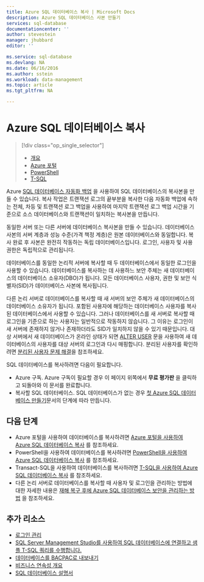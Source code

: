 ```yaml
---
title: Azure SQL 데이터베이스 복사 | Microsoft Docs
description: Azure SQL 데이터베이스 사본 만들기
services: sql-database
documentationcenter: ''
author: stevestein
manager: jhubbard
editor: ''

ms.service: sql-database
ms.devlang: NA
ms.date: 06/16/2016
ms.author: sstein
ms.workload: data-management
ms.topic: article
ms.tgt_pltfrm: NA

---
```

# <a name="copy-an-azure-sql-database"></a>Azure SQL 데이터베이스 복사
> [!div class="op_single_selector"]
> * [개요](sql-database-copy.md)
> * [Azure 포털](sql-database-copy-portal.md)
> * [PowerShell](sql-database-copy-powershell.md)
> * [T-SQL](sql-database-copy-transact-sql.md)
> 
> 

Azure [SQL 데이터베이스 자동화 백업](sql-database-automated-backups.md) 을 사용하여 SQL 데이터베이스의 복사본을 만들 수 있습니다. 복사 작업은 트랜잭션 로그의 끝부분을 복사한 다음 자동화 백업에 속하는 전체, 차등 및 트랜잭션 로그 백업을 사용하여 마지막 트랜잭션 로그 백업 시간을 기준으로 소스 데이터베이스와 트랜잭션이 일치하는 복사본을 만듭니다. 

동일한 서버 또는 다른 서버에 데이터베이스 복사본을 만들 수 있습니다. 데이터베이스 사본의 서버 계층과 성능 수준(가격 책정 계층)은 원본 데이터베이스와 동일합니다. 복사 완료 후 사본은 완전히 작동하는 독립 데이터베이스입니다. 로그인, 사용자 및 사용 권한은 독립적으로 관리됩니다. 

데이터베이스를 동일한 논리적 서버에 복사할 때 두 데이터베이스에서 동일한 로그인을 사용할 수 있습니다. 데이터베이스를 복사하는 데 사용하느 보안 주체는 새 데이터베이스의 데이터베이스 소유자(DBO)가 됩니다. 모든 데이터베이스 사용자, 권한 및 보안 식별자(SID)가 데이터베이스 사본에 복사됩니다. 

다른 논리 서버로 데이터베이스를 복사할 때 새 서버의 보안 주체가 새 데이터베이스의 데이터베이스 소유자가 됩니다. 포함된 사용자에 해당하는 데이터베이스 사용자를 복사된 데이터베이스에서 사용할 수 있습니다. 그러나 데이터베이스를 새 서버로 복사할 때 로그인을 기준으로 하는 사용자는 일반적으로 작동하지 않습니다. 그 이유는 로그인이 새 서버에 존재하지 않거나 존재하더라도 SID가 일치하지 않을 수 있기 때문입니다. 대상 서버에서 새 데이터베이스가 온라인 상태가 되면 [ALTER USER](https://msdn.microsoft.com/library/ms176060.aspx) 문을 사용하여 새 데이터베이스의 사용자를 대상 서버의 로그인과 다시 매핑합니다. 분리된 사용자를 확인하려면 [분리된 사용자 문제 해결](https://msdn.microsoft.com/library/ms175475.aspx)을 참조하세요. 

SQL 데이터베이스를 복사하려면 다음이 필요합니다.

* Azure 구독. Azure 구독이 필요할 경우 이 페이지 위쪽에서 **무료 평가판** 을 클릭하고 되돌아와 이 문서를 완료합니다.
* 복사할 SQL 데이터베이스. SQL 데이터베이스가 없는 경우 [첫 Azure SQL 데이터베이스 만들기](sql-database-get-started.md)문서의 단계에 따라 만듭니다.

## <a name="next-steps"></a>다음 단계
* Azure 포털을 사용하여 데이터베이스를 복사하려면 [Azure 포털을 사용하여 Azure SQL 데이터베이스 복사](sql-database-copy-portal.md) 를 참조하세요.
* PowerShell을 사용하여 데이터베이스를 복사하려면 [PowerShell을 사용하여 Azure SQL 데이터베이스 복사](sql-database-copy-powershell.md) 를 참조하세요.
* Transact-SQL을 사용하여 데이터베이스를 복사하려면 [T-SQL을 사용하여 Azure SQL 데이터베이스 복사](sql-database-copy-transact-sql.md) 를 참조하세요.
* 다른 논리 서버로 데이터베이스를 복사할 때 사용자 및 로그인을 관리하는 방법에 대한 자세한 내용은 [재해 복구 후에 Azure SQL 데이터베이스 보안을 관리하는 방법](sql-database-geo-replication-security-config.md) 을 참조하세요.

## <a name="additional-resources"></a>추가 리소스
* [로그인 관리](sql-database-manage-logins.md)
* [SQL Server Management Studio를 사용하여 SQL 데이터베이스에 연결하고 샘플 T-SQL 쿼리를 수행합니다.](sql-database-connect-query-ssms.md)
* [데이터베이스를 BACPAC로 내보내기](sql-database-export.md)
* [비즈니스 연속성 개요](sql-database-business-continuity.md)
* [SQL 데이터베이스 설명서](https://azure.microsoft.com/documentation/services/sql-database/)

<!--HONumber=Oct16_HO2-->


